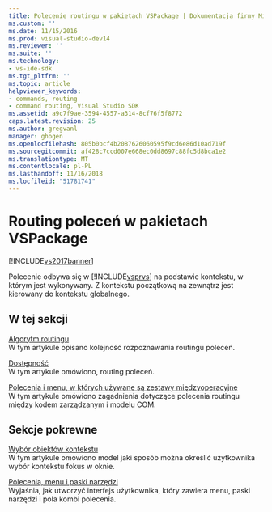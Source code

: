 ```yaml
---
title: Polecenie routingu w pakietach VSPackage | Dokumentacja firmy Microsoft
ms.custom: ''
ms.date: 11/15/2016
ms.prod: visual-studio-dev14
ms.reviewer: ''
ms.suite: ''
ms.technology:
- vs-ide-sdk
ms.tgt_pltfrm: ''
ms.topic: article
helpviewer_keywords:
- commands, routing
- command routing, Visual Studio SDK
ms.assetid: a9c7f9ae-3594-4557-a314-8cf76f5f8772
caps.latest.revision: 25
ms.author: gregvanl
manager: ghogen
ms.openlocfilehash: 805b0bcf4b2087626060595f9cd6e86d10ad719f
ms.sourcegitcommit: af428c7ccd007e668ec0dd8697c88fc5d8bca1e2
ms.translationtype: MT
ms.contentlocale: pl-PL
ms.lasthandoff: 11/16/2018
ms.locfileid: "51781741"
---
```

# <a name="command-routing-in-vspackages"></a>Routing poleceń w pakietach VSPackage
[!INCLUDE[vs2017banner](../../includes/vs2017banner.md)]

Polecenie odbywa się w [!INCLUDE[vsprvs](../../includes/vsprvs-md.md)] na podstawie kontekstu, w którym jest wykonywany. Z kontekstu początkową na zewnątrz jest kierowany do kontekstu globalnego.  
  
## <a name="in-this-section"></a>W tej sekcji  
 [Algorytm routingu](../../extensibility/internals/command-routing-algorithm.md)  
 W tym artykule opisano kolejność rozpoznawania routingu poleceń.  
  
 [Dostępność](../../extensibility/internals/command-availability.md)  
 W tym artykule omówiono, routing poleceń.  
  
 [Polecenia i menu, w których używane są zestawy międzyoperacyjne](../../extensibility/internals/commands-and-menus-that-use-interop-assemblies.md)  
 W tym artykule omówiono zagadnienia dotyczące polecenia routingu między kodem zarządzanym i modelu COM.  
  
## <a name="related-sections"></a>Sekcje pokrewne  
 [Wybór obiektów kontekstu](../../extensibility/internals/selection-context-objects.md)  
 W tym artykule omówiono model jaki sposób można określić użytkownika wybór kontekstu fokus w oknie.  
  
 [Polecenia, menu i paski narzędzi](../../extensibility/internals/commands-menus-and-toolbars.md)  
 Wyjaśnia, jak utworzyć interfejs użytkownika, który zawiera menu, paski narzędzi i pola kombi polecenia.


